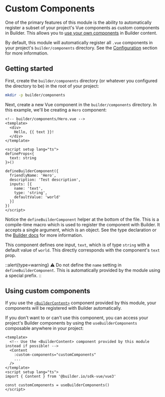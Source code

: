 # Custom Components

One of the primary features of this module is the ability to automatically register a subset of your project's
Vue components as custom components in Builder. This allows you to
[use your own components](https://www.builder.io/c/docs/custom-components-intro)
in Builder content.

By default, this module will automatically register all `.vue` components in your project's `builder/components` directory.
See the [Configuration](/getting-started/configuration) section for more information.

## Getting started

First, create the `builder/components` directory (or whatever you configured the directory to be) in the root of your
project:

```bash
mkdir -p builder/components
```

Next, create a new Vue component in the `builder/components` directory. In this example, we'll be creating a `Hero`
component:

```vue
<!-- builder/components/Hero.vue -->
<template>
  <div>
    Hello, {{ text }}!
  </div>
</template>

<script setup lang="ts">
defineProps<{
  text: string
}>()

defineBuilderComponent({
  friendlyName: 'Hero',
  description: 'Test description',
  inputs: [{
    name: 'text',
    type: 'string',
    defaultValue: 'world'
  }]
})
</script>
```

Notice the `defineBuilderComponent` helper at the bottom of the file. This is a compile-time macro which is used
to register the component with Builder. It accepts a single argument, which is an object. See the type declaration
or the [Builder docs](https://www.builder.io/c/docs/custom-components-setup#setting-component-options)
for more information.

This component defines one input, `text`, which is of type `string` with a default value of `world`. This directly
corresponds with the component's `text` prop.

::alert{type=warning}
⚠️ Do not define the `name` setting in `defineBuilderComponent`. This is automatically provided by the module using
a special prefix.
::

## Using custom components

If you use the [`<BuilderContent>`](/components/builder-content) component provided by this module, your components
will be registered with Builder automatically.

If you don't want to or can't use this component, you can access your project's Builder components by using
the `useBuilderComponents` composable anywhere in your project:

```vue
<template>
  <!-- Use the <BuilderContent> component provided by this module instead if possible! -->
  <Content
    :custom-components="customComponents"
    ...
  />
</template>
<script setup lang="ts">
import { Content } from '@builder.io/sdk-vue/vue3'

const customComponents = useBuilderComponents()
</script>
```
